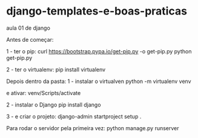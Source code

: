 # django-templates-e-boas-praticas
aula 01 de django

Antes de começar:

1 - ter o pip:
curl https://bootstrap.pypa.io/get-pip.py -o get-pip.py
python get-pip.py

2 - ter o virtualenv:
pip install virtualenv

Depois dentro da pasta:
1 - instalar o virtualven
python -m virtualenv venv

e ativar:
venv/Scripts/activate

2 - instalar o Django
pip install django

3 - e criar o projeto:
django-admin startproject setup .

Para rodar o servidor pela primeira vez:
python manage.py runserver


